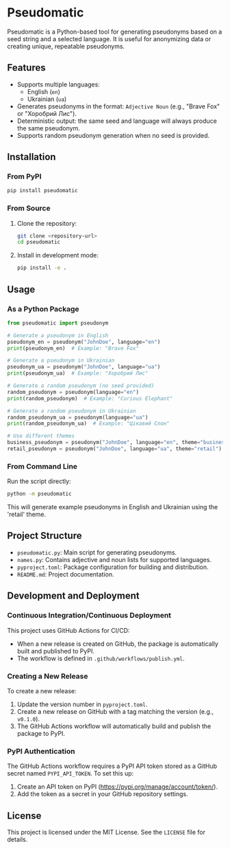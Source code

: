 # Pseudomatic

Pseudomatic is a Python-based tool for generating pseudonyms based on a seed string and a selected language. It is useful for anonymizing data or creating unique, repeatable pseudonyms.

## Features

- Supports multiple languages:
  - English (`en`)
  - Ukrainian (`ua`)
- Generates pseudonyms in the format: `Adjective Noun` (e.g., "Brave Fox" or "Хоробрий Лис").
- Deterministic output: the same seed and language will always produce the same pseudonym.
- Supports random pseudonym generation when no seed is provided.

## Installation

### From PyPI

```bash
pip install pseudomatic
```

### From Source

1. Clone the repository:
   ```bash
   git clone <repository-url>
   cd pseudomatic
   ```

2. Install in development mode:
   ```bash
   pip install -e .
   ```

## Usage

### As a Python Package

```python
from pseudomatic import pseudonym

# Generate a pseudonym in English
pseudonym_en = pseudonym("JohnDoe", language="en")
print(pseudonym_en)  # Example: "Brave Fox"

# Generate a pseudonym in Ukrainian
pseudonym_ua = pseudonym("JohnDoe", language="ua")
print(pseudonym_ua)  # Example: "Хоробрий Лис"

# Generate a random pseudonym (no seed provided)
random_pseudonym = pseudonym(language="en")
print(random_pseudonym)  # Example: "Curious Elephant"

# Generate a random pseudonym in Ukrainian
random_pseudonym_ua = pseudonym(language="ua")
print(random_pseudonym_ua)  # Example: "Цікавий Слон"

# Use different themes
business_pseudonym = pseudonym("JohnDoe", language="en", theme="business")
retail_pseudonym = pseudonym("JohnDoe", language="ua", theme="retail")
```

### From Command Line

Run the script directly:
```bash
python -m pseudomatic
```

This will generate example pseudonyms in English and Ukrainian using the 'retail' theme.

## Project Structure

- `pseudomatic.py`: Main script for generating pseudonyms.
- `names.py`: Contains adjective and noun lists for supported languages.
- `pyproject.toml`: Package configuration for building and distribution.
- `README.md`: Project documentation.

## Development and Deployment

### Continuous Integration/Continuous Deployment

This project uses GitHub Actions for CI/CD:

- When a new release is created on GitHub, the package is automatically built and published to PyPI.
- The workflow is defined in `.github/workflows/publish.yml`.

### Creating a New Release

To create a new release:

1. Update the version number in `pyproject.toml`.
2. Create a new release on GitHub with a tag matching the version (e.g., `v0.1.0`).
3. The GitHub Actions workflow will automatically build and publish the package to PyPI.

### PyPI Authentication

The GitHub Actions workflow requires a PyPI API token stored as a GitHub secret named `PYPI_API_TOKEN`. To set this up:

1. Create an API token on PyPI (https://pypi.org/manage/account/token/).
2. Add the token as a secret in your GitHub repository settings.

## License

This project is licensed under the MIT License. See the `LICENSE` file for details.
